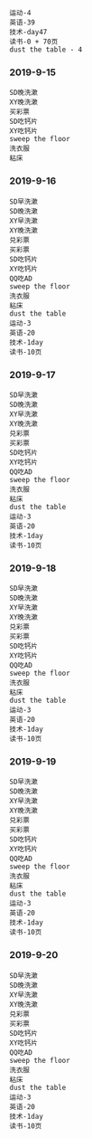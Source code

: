 ```
运动-4
英语-39
技术-day47
读书-0 + 70页
dust the table - 4
```

### 2019-9-15
```
SD晚洗漱
XY晚洗漱
买彩票
SD吃钙片
XY吃钙片
sweep the floor
洗衣服
粘床
```

### 2019-9-16
```
SD早洗漱
SD晚洗漱
XY早洗漱
XY晚洗漱
兑彩票
买彩票
SD吃钙片
XY吃钙片
QQ吃AD
sweep the floor
洗衣服
粘床
dust the table
运动-3
英语-20
技术-1day
读书-10页
```

### 2019-9-17
```
SD早洗漱
SD晚洗漱
XY早洗漱
XY晚洗漱
兑彩票
买彩票
SD吃钙片
XY吃钙片
QQ吃AD
sweep the floor
洗衣服
粘床
dust the table
运动-3
英语-20
技术-1day
读书-10页
```

### 2019-9-18
```
SD早洗漱
SD晚洗漱
XY早洗漱
XY晚洗漱
兑彩票
买彩票
SD吃钙片
XY吃钙片
QQ吃AD
sweep the floor
洗衣服
粘床
dust the table
运动-3
英语-20
技术-1day
读书-10页
```

### 2019-9-19
```
SD早洗漱
SD晚洗漱
XY早洗漱
XY晚洗漱
兑彩票
买彩票
SD吃钙片
XY吃钙片
QQ吃AD
sweep the floor
洗衣服
粘床
dust the table
运动-3
英语-20
技术-1day
读书-10页
```

### 2019-9-20
```
SD早洗漱
SD晚洗漱
XY早洗漱
XY晚洗漱
兑彩票
买彩票
SD吃钙片
XY吃钙片
QQ吃AD
sweep the floor
洗衣服
粘床
dust the table
运动-3
英语-20
技术-1day
读书-10页
```